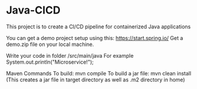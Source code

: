 # Java-CICD

This project is to create a CI/CD pipeline for containerized Java applications

You can get a demo project setup using this: https://start.spring.io/
Get a demo.zip file on your local machine.

Write your code in folder /src/main/java 
For example System.out.println("Microservice!");

Maven Commands
To build: mvn compile
To build a jar file: mvn clean install  (This creates a jar file in target directory as well as .m2 directory in home)


